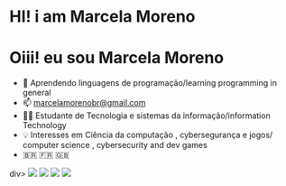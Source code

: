 # HI! i am Marcela Moreno 
# Oiii! eu sou Marcela Moreno 

- 🌱 Aprendendo linguagens de programação/learning programming in general
- 📫 marcelamorenobr@gmail.com
- 👩‍🎓 Estudante de Tecnologia e sistemas da informação/information Technology
- 💡 Interesses em Ciência da computação , cybersegurança e jogos/ computer science , cybersecurity and dev games
- 🇧🇷 🇫🇷 🇬🇧


div> 
  <a href="https://instagram.com/marcelamrno" target="_blank"><img src="https://img.shields.io/badge/-Instagram-%23E4405F?style=for-the-badge&logo=instagram&logoColor=white" target="_blank"></a>
 <a href="https://discord.gg/marcelamm#2320" target="_blank"><img src="https://img.shields.io/badge/Discord-7289DA?style=for-the-badge&logo=discord&logoColor=white" target="_blank"></a> 
  <a href = "mailto:marcelamorenobr@gmail.com"><img src="https://img.shields.io/badge/-Gmail-%23333?style=for-the-badge&logo=gmail&logoColor=white" target="_blank"></a>
  <a href="https://www.linkedin.com/in/marcela-moreno-09871122a" target="_blank"><img src="https://img.shields.io/badge/-LinkedIn-%230077B5?style=for-the-badge&logo=linkedin&logoColor=white" target="_blank"></a> 
 </div>
 
